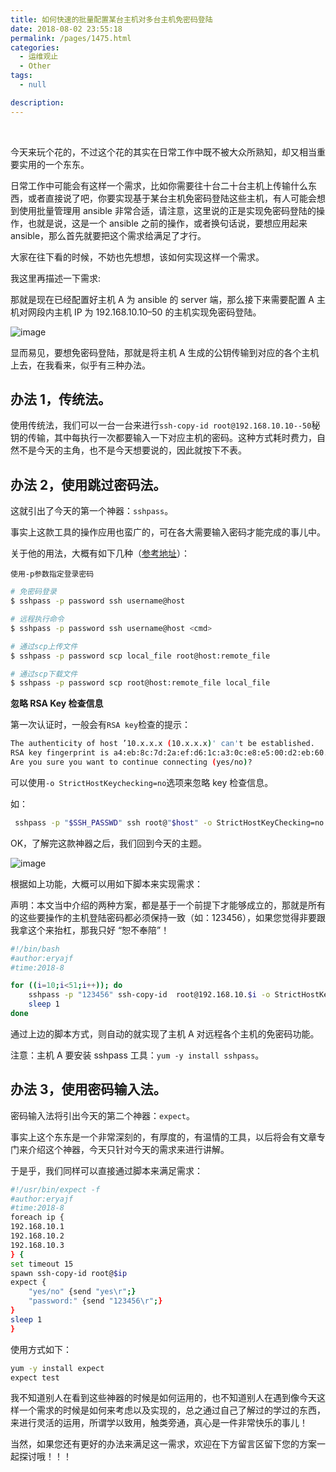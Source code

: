 ```yaml
---
title: 如何快速的批量配置某台主机对多台主机免密码登陆
date: 2018-08-02 23:55:18
permalink: /pages/1475.html
categories:
  - 运维观止
  - Other
tags:
  - null

description:
---
```


<br><ArticleTopAd></ArticleTopAd>


今天来玩个花的，不过这个花的其实在日常工作中既不被大众所熟知，却又相当重要实用的一个东东。



日常工作中可能会有这样一个需求，比如你需要往十台二十台主机上传输什么东西，或者直接说了吧，你要实现基于某台主机免密码登陆这些主机，有人可能会想到使用批量管理用 ansible 非常合适，请注意，这里说的正是实现免密码登陆的操作，也就是说，这是一个 ansible 之前的操作，或者换句话说，要想应用起来 ansible，那么首先就要把这个需求给满足了才行。



大家在往下看的时候，不妨也先想想，该如何实现这样一个需求。



我这里再描述一下需求:



那就是现在已经配置好主机 A 为 ansible 的 server 端，那么接下来需要配置 A 主机对网段内主机 IP 为 192.168.10.10–50 的主机实现免密码登陆。





![image](http://t.eryajf.net/imgs/2021/09/62f493101757bead.jpg)





显而易见，要想免密码登陆，那就是将主机 A 生成的公钥传输到对应的各个主机上去，在我看来，似乎有三种办法。



## 办法 1，传统法。



使用传统法，我们可以一台一台来进行`ssh-copy-id root@192.168.10.10--50`秘钥的传输，其中每执行一次都要输入一下对应主机的密码。这种方式耗时费力，自然不是今天的主角，也不是今天想要说的，因此就按下不表。



## 办法 2，使用跳过密码法。



这就引出了今天的第一个神器：`sshpass`。



事实上这款工具的操作应用也蛮广的，可在各大需要输入密码才能完成的事儿中。



关于他的用法，大概有如下几种（[参考地址](https://www.cnblogs.com/vman/p/5530375.html)）：



`使用-p参数指定登录密码`



```sh
# 免密码登录
$ sshpass -p password ssh username@host

# 远程执行命令
$ sshpass -p password ssh username@host <cmd>

# 通过scp上传文件
$ sshpass -p password scp local_file root@host:remote_file

# 通过scp下载文件
$ sshpass -p password scp root@host:remote_file local_file
```



**忽略 RSA Key 检查信息**



第一次认证时，一般会有`RSA key`检查的提示：



```sh
The authenticity of host ’10.x.x.x (10.x.x.x)' can't be established.
RSA key fingerprint is a4:eb:8c:7d:2a:ef:d6:1c:a3:0c:e8:e5:00:d2:eb:60.
Are you sure you want to continue connecting (yes/no)?
```



可以使用`-o StrictHostKeychecking=no`选项来忽略 key 检查信息。



如：



```sh
 sshpass -p "$SSH_PASSWD" ssh root@"$host" -o StrictHostKeyChecking=no "$@" 2>/dev/null
```



OK，了解完这款神器之后，我们回到今天的主题。





![image](http://t.eryajf.net/imgs/2021/09/30222e30c20e6618.jpg)





根据如上功能，大概可以用如下脚本来实现需求：



声明：本文当中介绍的两种方案，都是基于一个前提下才能够成立的，那就是所有的这些要操作的主机登陆密码都必须保持一致（如：123456），如果您觉得非要跟我拿这个来抬杠，那我只好 “恕不奉陪”！



```sh
#!/bin/bash
#author:eryajf
#time:2018-8

for ((i=10;i<51;i++)); do
    sshpass -p "123456" ssh-copy-id  root@192.168.10.$i -o StrictHostKeyChecking=no "$@" &> /dev/null
    sleep 1
done
```



通过上边的脚本方式，则自动的就实现了主机 A 对远程各个主机的免密码功能。



注意：主机 A 要安装 sshpass 工具：`yum -y install sshpass`。



## 办法 3，使用密码输入法。



密码输入法将引出今天的第二个神器：`expect`。



事实上这个东东是一个非常深刻的，有厚度的，有温情的工具，以后将会有文章专门来介绍这个神器，今天只针对今天的需求来进行讲解。



于是乎，我们同样可以直接通过脚本来满足需求：



```sh
#!/usr/bin/expect -f
#author:eryajf
#time:2018-8
foreach ip {
192.168.10.1
192.168.10.2
192.168.10.3
} {
set timeout 15
spawn ssh-copy-id root@$ip
expect {
    "yes/no" {send "yes\r";}
    "password:" {send "123456\r";}
}
sleep 1
}
```



使用方式如下：



```sh
yum -y install expect
expect test
```



我不知道别人在看到这些神器的时候是如何运用的，也不知道别人在遇到像今天这样一个需求的时候是如何来考虑以及实现的，总之通过自己了解过的学过的东西，来进行灵活的运用，所谓学以致用，触类旁通，真心是一件非常快乐的事儿！



当然，如果您还有更好的办法来满足这一需求，欢迎在下方留言区留下您的方案一起探讨哦！！！


<br><ArticleTopAd></ArticleTopAd>
